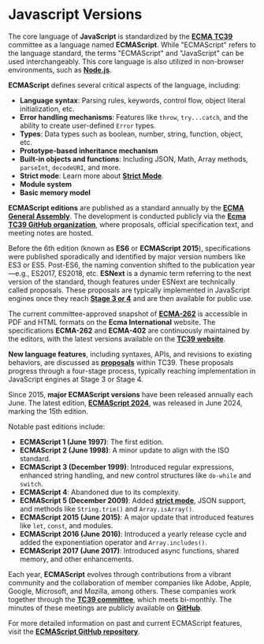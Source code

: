 # Javascript Versions

The core language of **JavaScript** is standardized by the [**ECMA TC39**](https://github.com/tc39) committee as a language named **ECMAScript**. While "ECMAScript" refers to the language standard, the terms "ECMAScript" and "JavaScript" can be used interchangeably. This core language is also utilized in non-browser environments, such as [**Node.js**](https://nodejs.org/).

**ECMAScript** defines several critical aspects of the language, including:
- **Language syntax**: Parsing rules, keywords, control flow, object literal initialization, etc.
- **Error handling mechanisms**: Features like `throw`, `try...catch`, and the ability to create user-defined `Error` types.
- **Types**: Data types such as boolean, number, string, function, object, etc.
- **Prototype-based inheritance mechanism**
- **Built-in objects and functions**: Including JSON, Math, Array methods, `parseInt`, `decodeURI`, and more.
- **Strict mode**: Learn more about [**Strict Mode**](https://developer.mozilla.org/en-US/docs/Web/JavaScript/Reference/Strict_mode).
- **Module system**
- **Basic memory model**

**ECMAScript editions** are published as a standard annually by the [**ECMA General Assembly**](https://tc39.es/ecma262/). The development is conducted publicly via the [**Ecma TC39 GitHub organization**](https://github.com/tc39), where proposals, official specification text, and meeting notes are hosted.

Before the 6th edition (known as **ES6** or **ECMAScript 2015**), specifications were published sporadically and identified by major version numbers like ES3 or ES5. Post-ES6, the naming convention shifted to the publication year—e.g., ES2017, ES2018, etc. **ESNext** is a dynamic term referring to the next version of the standard, though features under ESNext are technically called proposals. These proposals are typically implemented in JavaScript engines once they reach [**Stage 3 or 4**](https://tc39.es/process-document/) and are then available for public use.

The current committee-approved snapshot of [**ECMA-262**](https://tc39.es/ecma262/) is accessible in PDF and HTML formats on the **Ecma International** website. The specifications **ECMA-262** and **ECMA-402** are continuously maintained by the editors, with the latest versions available on the [**TC39 website**](https://tc39.es/).

**New language features**, including syntaxes, APIs, and revisions to existing behaviors, are discussed as [**proposals**](https://tc39.es/ecma262/) within TC39. These proposals progress through a four-stage process, typically reaching implementation in JavaScript engines at Stage 3 or Stage 4.

Since 2015, **major ECMAScript versions** have been released annually each June. The latest edition, [**ECMAScript 2024**](https://tc39.es/ecma262/), was released in June 2024, marking the 15th edition. 

Notable past editions include:
- **ECMAScript 1 (June 1997)**: The first edition.
- **ECMAScript 2 (June 1998)**: A minor update to align with the ISO standard.
- **ECMAScript 3 (December 1999)**: Introduced regular expressions, enhanced string handling, and new control structures like `do-while` and `switch`.
- **ECMAScript 4**: Abandoned due to its complexity.
- **ECMAScript 5 (December 2009)**: Added [**strict mode**](https://developer.mozilla.org/en-US/docs/Web/JavaScript/Reference/Strict_mode), JSON support, and methods like `String.trim()` and `Array.isArray()`.
- **ECMAScript 2015 (June 2015)**: A major update that introduced features like `let`, `const`, and modules.
- **ECMAScript 2016 (June 2016)**: Introduced a yearly release cycle and added the exponentiation operator and `Array.includes()`.
- **ECMAScript 2017 (June 2017)**: Introduced async functions, shared memory, and other enhancements.

Each year, **ECMAScript** evolves through contributions from a vibrant community and the collaboration of member companies like Adobe, Apple, Google, Microsoft, and Mozilla, among others. These companies work together through the [**TC39 committee**](https://github.com/tc39), which meets bi-monthly. The minutes of these meetings are publicly available on [**GitHub**](https://github.com/tc39/notes).

For more detailed information on past and current ECMAScript features, visit the [**ECMAScript GitHub repository**](https://github.com/tc39/ecma262).
